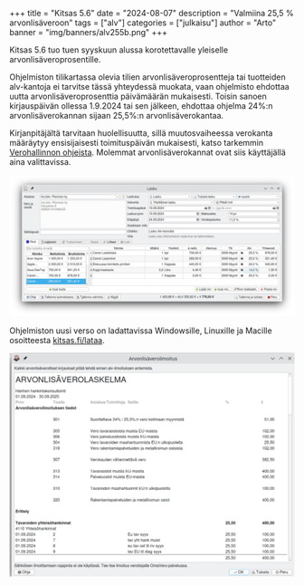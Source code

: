 +++
title = "Kitsas 5.6"
date = "2024-08-07"
description = "Valmiina 25,5 % arvonlisäveroon"
tags = ["alv"]
categories = ["julkaisu"]
author = "Arto"
banner = "img/banners/alv255b.png"
+++

Kitsas 5.6 tuo tuen syyskuun alussa korotettavalle yleiselle arvonlisäveroprosentille.

Ohjelmiston tilikartassa olevia tilien arvonlisäveroprosentteja tai tuotteiden alv-kantoja ei tarvitse tässä yhteydessä muokata, vaan ohjelmisto ehdottaa uutta arvonlisäveroprosenttia päivämäärän mukaisesti. Toisin sanoen kirjauspäivän ollessa 1.9.2024 tai sen jälkeen, ehdottaa ohjelma 24%:n arvonlisäverokannan sijaan 25,5%:n arvonlisäverokantaa.

Kirjanpitäjältä tarvitaan huolellisuutta, sillä muutosvaiheessa verokanta määräytyy ensisijaisesti toimituspäivän mukaisesti, katso tarkemmin [Verohallinnon ohjeista](https://www.vero.fi/yritykset-ja-yhteisot/verot-ja-maksut/arvonlisaverotus/arvonlisaveroprosentit/Yleinen-arvonlisaverokanta-nousee-syyskuussa/). Molemmat arvonlisäverokannat ovat siis käyttäjällä aina valittavissa.

<img src="/img/screenshots/alv255lasku.png" class="img-responsive"/>

Ohjelmiston uusi verso on ladattavissa Windowsille, Linuxille ja Macille osoitteesta [kitsas.fi/lataa](/lataa). 

<img src="/img/screenshots/alvilmo.png" class="img-responsive"/>